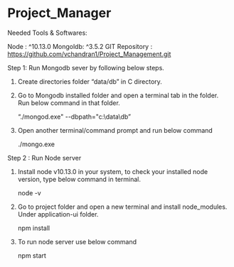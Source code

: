 # Project_Manager
Needed Tools & Softwares:

Node : ^10.13.0
Mongoldb: ^3.5.2
GIT Repository : https://github.com/vchandran1/Project_Management.git

Step 1: Run Mongodb sever by following below steps.

1. Create directories folder “data/db” in C directory.
2. Go  to Mongodb installed folder and open a terminal tab in the folder. Run below command in that folder.

	“./mongod.exe" --dbpath="c:\data\db”
3. Open another terminal/command prompt and run below command

	./mongo.exe

Step 2 : Run Node server

1. Install node v10.13.0 in your system, to check your installed node version, type below command in terminal.

	node -v

2. Go to project folder and open a new terminal and install node_modules. Under application-ui folder.

	npm install

3. To run node server use below command 

	npm start